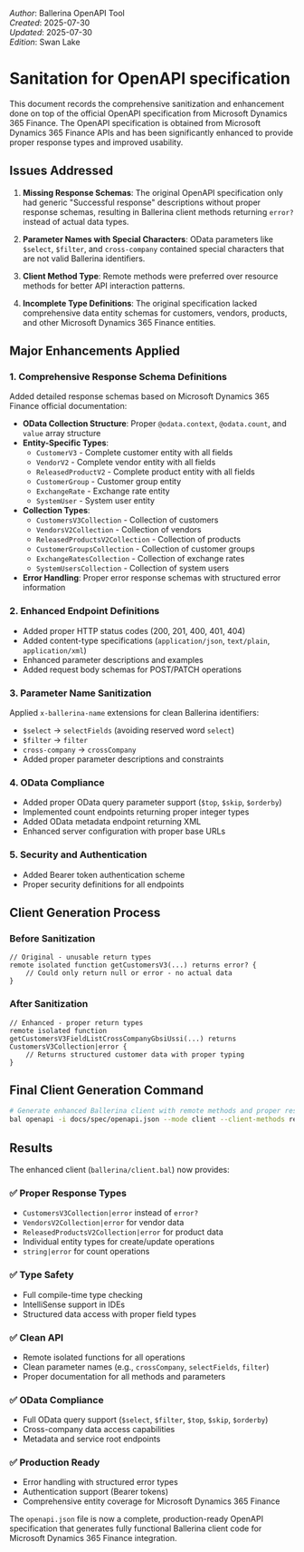 _Author_: Ballerina OpenAPI Tool \
_Created_: 2025-07-30 \
_Updated_: 2025-07-30 \
_Edition_: Swan Lake

# Sanitation for OpenAPI specification

This document records the comprehensive sanitization and enhancement done on top of the official OpenAPI specification from Microsoft Dynamics 365 Finance. 
The OpenAPI specification is obtained from Microsoft Dynamics 365 Finance APIs and has been significantly enhanced to provide proper response types and improved usability.

## Issues Addressed

1. **Missing Response Schemas**: The original OpenAPI specification only had generic "Successful response" descriptions without proper response schemas, resulting in Ballerina client methods returning `error?` instead of actual data types.

2. **Parameter Names with Special Characters**: OData parameters like `$select`, `$filter`, and `cross-company` contained special characters that are not valid Ballerina identifiers.

3. **Client Method Type**: Remote methods were preferred over resource methods for better API interaction patterns.

4. **Incomplete Type Definitions**: The original specification lacked comprehensive data entity schemas for customers, vendors, products, and other Microsoft Dynamics 365 Finance entities.

## Major Enhancements Applied

### 1. **Comprehensive Response Schema Definitions**
Added detailed response schemas based on Microsoft Dynamics 365 Finance official documentation:

- **OData Collection Structure**: Proper `@odata.context`, `@odata.count`, and `value` array structure
- **Entity-Specific Types**: 
  - `CustomerV3` - Complete customer entity with all fields
  - `VendorV2` - Complete vendor entity with all fields  
  - `ReleasedProductV2` - Complete product entity with all fields
  - `CustomerGroup` - Customer group entity
  - `ExchangeRate` - Exchange rate entity
  - `SystemUser` - System user entity
- **Collection Types**: 
  - `CustomersV3Collection` - Collection of customers
  - `VendorsV2Collection` - Collection of vendors
  - `ReleasedProductsV2Collection` - Collection of products
  - `CustomerGroupsCollection` - Collection of customer groups
  - `ExchangeRatesCollection` - Collection of exchange rates
  - `SystemUsersCollection` - Collection of system users
- **Error Handling**: Proper error response schemas with structured error information

### 2. **Enhanced Endpoint Definitions**
- Added proper HTTP status codes (200, 201, 400, 401, 404)
- Added content-type specifications (`application/json`, `text/plain`, `application/xml`)
- Enhanced parameter descriptions and examples
- Added request body schemas for POST/PATCH operations

### 3. **Parameter Name Sanitization**
Applied `x-ballerina-name` extensions for clean Ballerina identifiers:
- `$select` → `selectFields` (avoiding reserved word `select`)
- `$filter` → `filter`
- `cross-company` → `crossCompany`
- Added proper parameter descriptions and constraints

### 4. **OData Compliance**
- Added proper OData query parameter support (`$top`, `$skip`, `$orderby`)
- Implemented count endpoints returning proper integer types
- Added OData metadata endpoint returning XML
- Enhanced server configuration with proper base URLs

### 5. **Security and Authentication**
- Added Bearer token authentication scheme
- Proper security definitions for all endpoints

## Client Generation Process

### Before Sanitization
```ballerina
// Original - unusable return types
remote isolated function getCustomersV3(...) returns error? {
    // Could only return null or error - no actual data
}
```

### After Sanitization  
```ballerina
// Enhanced - proper return types
remote isolated function getCustomersV3FieldListCrossCompanyGbsiUssi(...) returns CustomersV3Collection|error {
    // Returns structured customer data with proper typing
}
```

## Final Client Generation Command

```bash
# Generate enhanced Ballerina client with remote methods and proper response types
bal openapi -i docs/spec/openapi.json --mode client --client-methods remote -o ballerina
```

## Results

The enhanced client (`ballerina/client.bal`) now provides:

### ✅ **Proper Response Types**
- `CustomersV3Collection|error` instead of `error?`
- `VendorsV2Collection|error` for vendor data
- `ReleasedProductsV2Collection|error` for product data
- Individual entity types for create/update operations
- `string|error` for count operations

### ✅ **Type Safety**
- Full compile-time type checking
- IntelliSense support in IDEs
- Structured data access with proper field types

### ✅ **Clean API**
- Remote isolated functions for all operations
- Clean parameter names (e.g., `crossCompany`, `selectFields`, `filter`)
- Proper documentation for all methods and parameters

### ✅ **OData Compliance**
- Full OData query support (`$select`, `$filter`, `$top`, `$skip`, `$orderby`)
- Cross-company data access capabilities
- Metadata and service root endpoints

### ✅ **Production Ready**
- Error handling with structured error types
- Authentication support (Bearer tokens)
- Comprehensive entity coverage for Microsoft Dynamics 365 Finance

The `openapi.json` file is now a complete, production-ready OpenAPI specification that generates fully functional Ballerina client code for Microsoft Dynamics 365 Finance integration.
